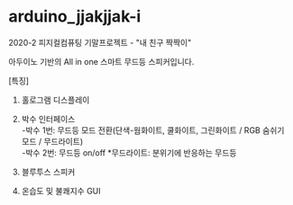 # arduino_jjakjjak-i
2020-2 피지컬컴퓨팅 기말프로젝트 - "내 친구 짝짝이"

아두이노 기반의 All in one 스마트 무드등 스피커입니다.


[특징]
1. 홀로그램 디스플레이

2. 박수 인터페이스<br>
-박수 1번: 무드등 모드 전환(단색-웜화이트, 쿨화이트, 그린화이트 / RGB 숨쉬기 모드 / 무드라이트) <br>
-박수 2번: 무드등 on/off
*무드라이트: 분위기에 반응하는 무드등
  
3. 블루투스 스피커

4. 온습도 및 불쾌지수 GUI
